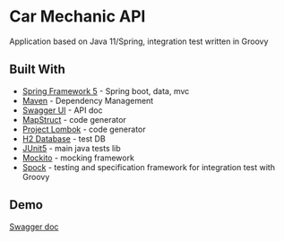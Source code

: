 # Car Mechanic API

Application based on Java 11/Spring, integration test written in Groovy

## Built With
* [Spring Framework 5](https://spring.io/) - Spring boot, data, mvc
* [Maven](https://maven.apache.org/) - Dependency Management
* [Swagger UI](https://swagger.io/tools/swagger-ui/) - API doc
* [MapStruct](https://mapstruct.org/) - code generator
* [Project Lombok](https://projectlombok.org/) - code generator
* [H2 Database](https://www.h2database.com/html/main.html) - test DB
* [JUnit5](https://junit.org/junit5/) - main java tests lib
* [Mockito](https://site.mockito.org/) - mocking framework
* [Spock](https://spockframework.org/) -  testing and specification framework for integration test with Groovy


## Demo

[Swagger doc](https://car-mechanic-api.herokuapp.com/swagger-ui/)
